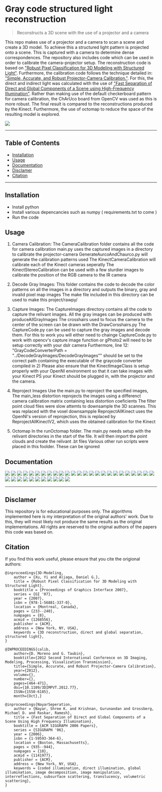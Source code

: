 # Gray code structured light reconstruction

> Reconstructs a 3D scene with the use of a projector and a camera

This repo makes use of a projector and a camera to scan a scene and create a 3D model. To achieve this a structured light pattern is projected onto a scene. This is captured with a camera to determine dense correspondences. The repository also includes code which can be used in order to calibrate the camera-projector setup. The reconstruction code is based on ["Robust Pixel Classification for 3D Modeling with Structured Light"](https://www.cs.purdue.edu/cgvlab/papers/aliaga/gi07.pdf). Furthermore, the calibration code follows the technique detailed in: ["Simple, Accurate, and Robust Projector-Camera Calibration."](https://ieeexplore.ieee.org/document/6375029). For this, the direct and indirect light was calculated with the use of
 ["Fast Separation of Direct and Global Components of a Scene
using High-Frequency Illumination"](http://www.cs.columbia.edu/cg/pdfs/1156189195-Krishnan_TOG06.pdf). Rather than making use of the default checkerboard pattern for camera calibration, the ChArUco board from OpenCV was used as this is more robust. The final result is compared to the reconstructions produced by the Kinect. Furthermore, the use of octomap to reduce the space of the resulting model is explored.

![](docs/pngs/res.gif)

---

## Table of Contents

- [Installation](#installation)
- [Usage](#usage)
- [Documentation](#documentation)
- [Disclamer](#disclamer)
- [Citation](#cite)


---


## Installation

- Install python
- Install various depencancies such as numpy ( requirements.txt to come )
- Run the code

## Usage

1) Camera Calibration:
The CameraCalibration folder contains all the code for camera calibration
main.py uses the captured images in a directory to calibrate the projector-camera
GenerateAurcoAndChaurco.py will generate the calibration patterns used
The KinectCameraCalibration will calibrate each of the Kinect cameras seperatly
The KinectStereoCalibration can be used with a few sturdier images to calibrate the position of the RGB camera to the IR camera

2) Decode Gray Images:
This folder contains the code to decode the color patterns on all the images in a directory and outputs the binary, gray and invalid pixel map images 
The make file included in this directory can be used to make this project/rawpy/

3) Capture Images:
The CaptureImages directory contains all the code to capture the relivant images.
All the gray images can be produced with produceAllGrayImages
The crosshairs used to focus the camera to the center of the screen can be drawn with the DrawCorsshairs.py
The CaptureCode.py can be used to capture the gray images and decode them.
For this to work you will either need to chainge CaptureCode.py to work with opencv's capture image function or gPhoto2 will need to be setup correctly with your dslr camera
Furthermore, line 12: "GrayCodeConverterPath = "../DecodeGrayImages/DecodeGrayImages"" should be set to the correct path containing the executable of the graycode converter compiled in 2)
Please also ensure that the KinectImageClass is setup properly with your OpenNI environment so that it can take images with your Kinect
PS your Kinect should be plugged in, with the projector and the camera.

4) Reproject Images
Use the main.py to reproject the specified images, The main_less distortion reprojects the images using a differenct camera calibration matrix containing less distortion coeficients
The filter point cloud files were slow attemts to downsample the 3D scannes. This was replaced with the voxel downsampple
ReprojectAllKinect uses the OpenNI's version of reprojection, this is replaced by ReprojectAllKinectV2, which uses the obtained calibration for the Kinect

5) Octomap
In the runOctomap folder. The main.py needs setup with the relivant directories in the start of the file. It will then import the point clouds and create the relivant .bt files
Various other run scripts were placed in this foolder. These can be ignored

## Documentation

![](docs/pngs/report-05.png)
![](docs/pngs/report-06.png)
![](docs/pngs/report-07.png)
![](docs/pngs/report-08.png)
![](docs/pngs/report-09.png)
![](docs/pngs/report-10.png)
![](docs/pngs/report-11.png)
![](docs/pngs/report-12.png)
![](docs/pngs/report-13.png)
![](docs/pngs/report-14.png)
![](docs/pngs/report-15.png)
![](docs/pngs/report-16.png)
![](docs/pngs/report-17.png)
![](docs/pngs/report-18.png)
![](docs/pngs/report-19.png)
![](docs/pngs/report-20.png)
![](docs/pngs/report-21.png)
![](docs/pngs/report-22.png)
![](docs/pngs/report-23.png)
![](docs/pngs/report-24.png)
![](docs/pngs/report-25.png)
![](docs/pngs/report-26.png)
![](docs/pngs/report-27.png)
![](docs/pngs/report-28.png)
![](docs/pngs/report-29.png)
![](docs/pngs/report-30.png)
![](docs/pngs/report-31.png)
![](docs/pngs/report-32.png)
![](docs/pngs/report-33.png)
![](docs/pngs/report-34.png)
![](docs/pngs/report-35.png)
![](docs/pngs/report-36.png)
![](docs/pngs/report-37.png)
![](docs/pngs/report-38.png)
![](docs/pngs/report-39.png)
![](docs/pngs/report-40.png)

---

## Disclamer

This repository is for educational purposes only. The algorithms implemented here is my interpretation of the original authors' work. Due to this, they will most likely not produce the same results as the original implementations. All rights are reserved to the original authors of the papers this code was based on. 

## Citation

If you find this work useful, please ensure that you cite the origional authors:

	@inproceedings{3D-Modeling,
		author = {Xu, Yi and Aliaga, Daniel G.},
		title = {Robust Pixel Classification for 3D Modeling with Structured Light},
		booktitle = {Proceedings of Graphics Interface 2007},
		series = {GI '07},
		year = {2007},
		isbn = {978-1-56881-337-0},
		location = {Montreal, Canada},
		pages = {233--240},
		numpages = {8},
		acmid = {1268556},
		publisher = {ACM},
		address = {New York, NY, USA},
		keywords = {3D reconstruction, direct and global separation, structured light},
	} 

	@INPROCEEDINGS{calib, 
		author={D. Moreno and G. Taubin}, 
		booktitle={2012 Second International Conference on 3D Imaging, Modeling, Processing, Visualization Transmission}, 
		title={Simple, Accurate, and Robust Projector-Camera Calibration}, 
		year={2012}, 
		volume={}, 
		number={}, 
		pages={464-471}, 
		doi={10.1109/3DIMPVT.2012.77}, 
		ISSN={1550-6185}, 
		month={Oct},}

	@inproceedings{NayarSeperation,
		author = {Nayar, Shree K. and Krishnan, Gurunandan and Grossberg, Michael D. and Raskar, Ramesh},
		title = {Fast Separation of Direct and Global Components of a Scene Using High Frequency Illumination},
		booktitle = {ACM SIGGRAPH 2006 Papers},
		series = {SIGGRAPH '06},
		year = {2006},
		isbn = {1-59593-364-6},
		location = {Boston, Massachusetts},
		pages = {935--944},
		numpages = {10},
		acmid = {1141977},
		publisher = {ACM},
		address = {New York, NY, USA},
		keywords = {coded illumination, direct illumination, global illumination, image decomposition, image manipulation, interreflections, subsurface scattering, translucency, volumetric scattering},
	} 
